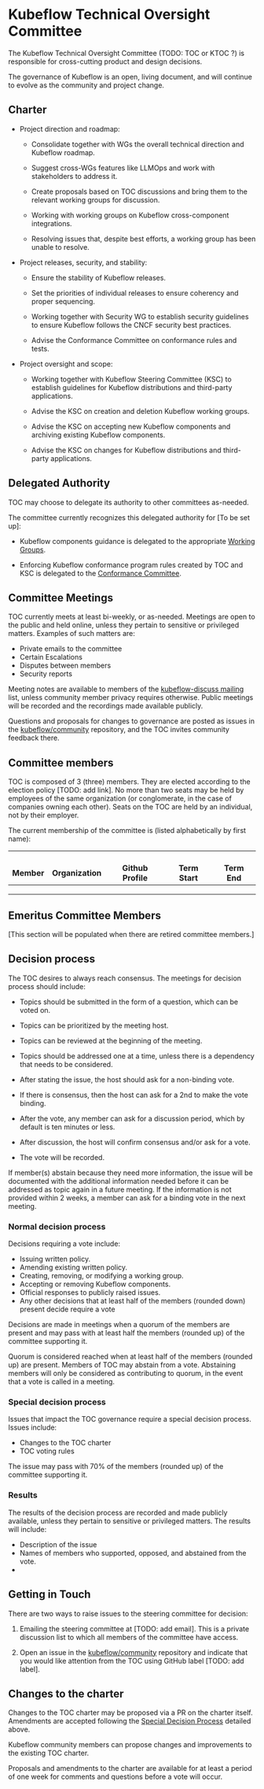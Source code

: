 # Kubeflow Technical Oversight Committee

The Kubeflow Technical Oversight Committee (TODO: TOC or KTOC ?) is responsible for
cross-cutting product and design decisions.

The governance of Kubeflow is an open, living document, and will continue to evolve as the
community and project change.

## Charter

- Project direction and roadmap:

  - Consolidate together with WGs the overall technical direction and Kubeflow roadmap.

  - Suggest cross-WGs features like LLMOps and work with stakeholders to address it.

  - Create proposals based on TOC discussions and bring them to the relevant working groups for discussion.

  - Working with working groups on Kubeflow cross-component integrations.

  - Resolving issues that, despite best efforts, a working group has been unable to resolve.

- Project releases, security, and stability:

  - Ensure the stability of Kubeflow releases.

  - Set the priorities of individual releases to ensure coherency and proper sequencing.

  - Working together with Security WG to establish security guidelines to ensure Kubeflow follows
    the CNCF security best practices.

  - Advise the Conformance Committee on conformance rules and tests.

- Project oversight and scope:

  - Working together with Kubeflow Steering Committee (KSC) to establish guidelines for
    Kubeflow distributions and third-party applications.

  - Advise the KSC on creation and deletion Kubeflow working groups.

  - Advise the KSC on accepting new Kubeflow components and archiving existing
    Kubeflow components.

  - Advise the KSC on changes for Kubeflow distributions and third-party applications.

## Delegated Authority

TOC may choose to delegate its authority to other committees as-needed.

The committee currently recognizes this delegated authority for [To be set up]:

- Kubeflow components guidance is delegated to the appropriate [Working Groups](../wgs/wg-governance.md).

- Enforcing Kubeflow conformance program rules created by TOC and KSC is delegated to the
  [Conformance Committee](CONFORMANCE-COMMITTEE.md).

## Committee Meetings

TOC currently meets at least bi-weekly, or as-needed. Meetings are open to the public and held online,
unless they pertain to sensitive or privileged matters. Examples of such matters are:

- Private emails to the committee
- Certain Escalations
- Disputes between members
- Security reports

Meeting notes are available to members of the
[kubeflow-discuss mailing](https://www.kubeflow.org/docs/about/community/#kubeflow-mailing-list)
list, unless community member privacy requires otherwise.
Public meetings will be recorded and the recordings made available publicly.

Questions and proposals for changes to governance are posted as issues in the
[kubeflow/community](https://github.com/kubeflow/community) repository, and the TOC invites community
feedback there.

## Committee members

TOC is composed of 3 (three) members. They are elected according
to the election policy [TODO: add link].
No more than two seats may be held by employees of the same organization
(or conglomerate, in the case of companies owning each other).
Seats on the TOC are held by an individual, not by their employer.

The current membership of the committee is (listed alphabetically by first name):

<table>
  <thead>
    <tr>
      <th><br>
Member</th>
      <th><br>
Organization</th>
      <th><br>
Github Profile</th>
      <th><br>
Term Start</th>
      <th><br>
Term End</th>
    </tr>
  </thead>
  <tbody>
    <tr>
      <td></td>
      <td></td>
      <td></td>
      <td></td>
      <td></td>
    </tr>
    <tr>
      <td></td>
      <td></td>
      <td></td>
      <td></td>
      <td></td>
    </tr>
    <tr>
      <td></td>
      <td></td>
      <td></td>
      <td></td>
      <td></td>
    </tr>
  </tbody>
</table>

## Emeritus Committee Members

[This section will be populated when there are retired committee members.]

## Decision process

The TOC desires to always reach consensus. The meetings for decision process should include:

- Topics should be submitted in the form of a question, which can be voted on.

- Topics can be prioritized by the meeting host.

- Topics can be reviewed at the beginning of the meeting.

- Topics should be addressed one at a time, unless there is a dependency that needs to be considered.

- After stating the issue, the host should ask for a non-binding vote.

- If there is consensus, then the host can ask for a 2nd to make the vote binding.

- After the vote, any member can ask for a discussion period, which by default is ten minutes or less.

- After discussion, the host will confirm consensus and/or ask for a vote.

- The vote will be recorded.

If member(s) abstain because they need more information, the issue will be documented with the
additional information needed before it can be addressed as topic again in a future meeting.
If the information is not provided within 2 weeks, a member can ask for a binding vote in the next meeting.

### Normal decision process

Decisions requiring a vote include:

- Issuing written policy.
- Amending existing written policy.
- Creating, removing, or modifying a working group.
- Accepting or removing Kubeflow components.
- Official responses to publicly raised issues.
- Any other decisions that at least half of the members (rounded down) present decide require a vote

Decisions are made in meetings when a quorum of the members are present and may pass with at
least half the members (rounded up) of the committee supporting it.

Quorum is considered reached when at least half of the members (rounded up) are present.
Members of TOC may abstain from a vote. Abstaining members will only be considered as
contributing to quorum, in the event that a vote is called in a meeting.

### Special decision process

Issues that impact the TOC governance require a special decision process. Issues include:

- Changes to the TOC charter
- TOC voting rules

The issue may pass with 70% of the members (rounded up) of the committee supporting it.

### Results

The results of the decision process are recorded and made publicly available,
unless they pertain to sensitive or privileged matters. The results will include:

- Description of the issue
- Names of members who supported, opposed, and abstained from the vote.
-

## Getting in Touch

There are two ways to raise issues to the steering committee for decision:

1. Emailing the steering committee at [TODO: add email]. This is a private discussion list to which
   all members of the committee have access.

1. Open an issue in the [kubeflow/community](https://github.com/kubeflow/community) repository and
   indicate that you would like attention from the TOC using GitHub label [TODO: add label].

## Changes to the charter

Changes to the TOC charter may be proposed via a PR on the charter itself. Amendments are accepted
following the [Special Decision Process](#special-decision-process) detailed above.

Kubeflow community members can propose changes and improvements to the existing TOC charter.

Proposals and amendments to the charter are available for at least a period of one week for
comments and questions before a vote will occur.
